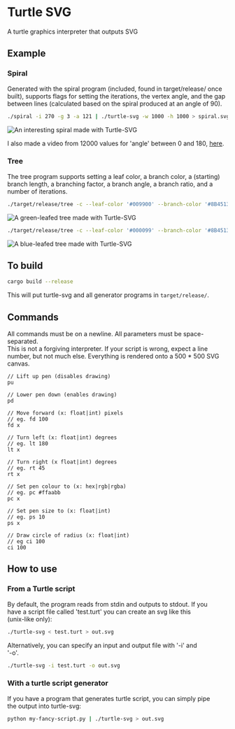 # Turtle SVG

A turtle graphics interpreter that outputs SVG

## Example

### Spiral

Generated with the spiral program (included, found in target/release/ once  
built), supports flags for setting the iterations, the vertex angle, and the gap between lines (calculated based on the spiral produced at an angle of 90).

```bash
./spiral -i 270 -g 3 -a 121 | ./turtle-svg -w 1000 -h 1000 > spiral.svg
```

![An interesting spiral made with Turtle-SVG](http://owenowen.netsoc.ie/res/turtle/spiral.svg)

I also made a video from 12000 values for 'angle' between 0 and 180, [here](https://www.youtube.com/watch?v=fY_KRJhCVKk).

### Tree

The tree program supports setting a leaf color, a branch color, a (starting) branch length, a branching factor, a branch angle, a branch ratio, and a number of iterations.

```bash
./target/release/tree -c --leaf-color '#009900' --branch-color '#8B4513' -b 4 -i 6 -a 25 -l 190 -p 500,700 | ./target/release/turtle-svg -w 1000 -h 700 > out.svg
```

![A green-leafed tree made with Turtle-SVG](http://owenowen.netsoc.ie/res/turtle/tree-green-1.svg)

```bash
./target/release/tree -c --leaf-color '#000099' --branch-color '#8B4513' -b 6 -i 6 -a 25 -l 190 -p 500,700 | ./target/release/turtle-svg -w 1000 -h 750 > out.svg
```

![A blue-leafed tree made with Turtle-SVG](http://owenowen.netsoc.ie/res/turtle/tree-blue-3.svg)

## To build

```bash
cargo build --release
```

This will put turtle-svg and all generator programs in `target/release/`.

## Commands

All commands must be on a newline. All parameters must be space-separated.  
This is not a forgiving interpreter. If your script is wrong, expect a line  
number, but not much else. Everything is rendered onto a 500 * 500 SVG canvas.  

```
// Lift up pen (disables drawing)
pu

// Lower pen down (enables drawing)
pd

// Move forward (x: float|int) pixels
// eg. fd 100
fd x

// Turn left (x: float|int) degrees
// eg. lt 180
lt x

// Turn right (x float|int) degrees
// eg. rt 45
rt x

// Set pen colour to (x: hex|rgb|rgba)
// eg. pc #ffaabb
pc x

// Set pen size to (x: float|int)
// eg. ps 10
ps x

// Draw circle of radius (x: float|int)
// eg ci 100
ci 100
```

## How to use

### From a Turtle script

By default, the program reads from stdin and outputs to stdout. If you  
have a script file called 'test.turt' you can create an svg like this  
(unix-like only):

```bash
./turtle-svg < test.turt > out.svg
```

Alternatively, you can specify an input and output file with '-i' and  
'-o'.

```bash
./turtle-svg -i test.turt -o out.svg
```

### With a turtle script generator

If you have a program that generates turtle script, you can simply pipe  
the output into turtle-svg:

```bash
python my-fancy-script.py | ./turtle-svg > out.svg
```
